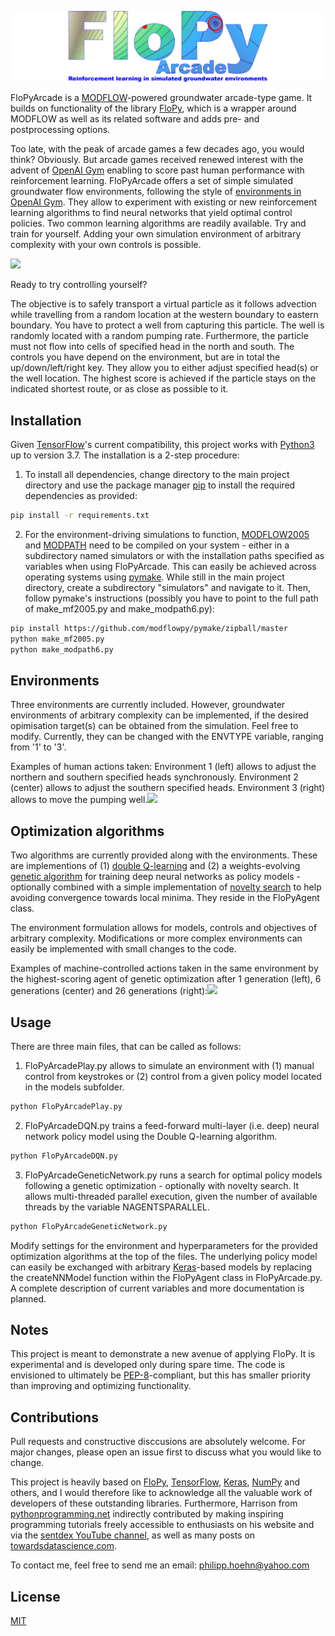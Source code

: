 ![](banner.png)

FloPyArcade is a [MODFLOW](https://www.usgs.gov/mission-areas/water-resources/science/modflow-and-related-programs?qt-science_center_objects=0#qt-science_center_objects)-powered groundwater arcade-type game. It builds on functionality of the library [FloPy](https://github.com/modflowpy/flopy/), which is a wrapper around MODFLOW as well as its related software and adds pre- and postprocessing options.

Too late, with the peak of arcade games a few decades ago, you would think? Obviously. But arcade games received renewed interest with the advent of [OpenAI Gym](https://gym.openai.com/) enabling to score past human performance with reinforcement learning. FloPyArcade offers a set of simple simulated groundwater flow environments, following the style of [environments in OpenAI Gym](https://gym.openai.com/envs/#atari). They allow to experiment with existing or new reinforcement learning algorithms to find neural networks that yield optimal control policies. Two common learning algorithms are readily available. Try and train for yourself. Adding your own simulation environment of arbitrary complexity with your own controls is possible.

![](geneticoptimization.gif)

Ready to try controlling yourself?

The objective is to safely transport a virtual particle as it follows advection while travelling from a random location at the western boundary to eastern boundary. You have to protect a well from capturing this particle. The well is randomly located with a random pumping rate. Furthermore, the particle must not flow into cells of specified head in the north and south. The controls you have depend on the environment, but are in total the up/down/left/right key. They allow you to either adjust specified head(s) or the well location. The highest score is achieved if the particle stays on the indicated shortest route, or as close as possible to it.

## Installation

Given [TensorFlow](https://www.tensorflow.org/)'s current compatibility, this project works with [Python3](https://www.python.org/) up to version 3.7. The installation is a 2-step procedure:

1) To install all dependencies, change directory to the main project directory and use the package manager [pip](https://pip.pypa.io/en/stable/) to install the required dependencies as provided:

```bash
pip install -r requirements.txt
```

2) For the environment-driving simulations to function, [MODFLOW2005](https://www.usgs.gov/software/modflow-2005-usgs-three-dimensional-finite-difference-ground-water-model) and [MODPATH]() need to be compiled on your system - either in a subdirectory named simulators or with the installation paths specified as variables when using FloPyArcade. This can easily be achieved across operating systems using [pymake](https://github.com/modflowpy/pymake). While still in the main project directory, create a subdirectory "simulators" and navigate to it. Then, follow pymake's instructions (possibly you have to point to the full path of make_mf2005.py and make_modpath6.py):

```bash
pip install https://github.com/modflowpy/pymake/zipball/master
python make_mf2005.py
python make_modpath6.py
```

## Environments

Three environments are currently included. However, groundwater environments of arbitrary complexity can be implemented, if the desired opimisation target(s) can be obtained from the simulation. Feel free to modify. Currently, they can be changed with the ENVTYPE variable, ranging from '1' to '3'.

Examples of human actions taken: Environment 1 (left) allows to adjust the northern and southern specified heads synchronously. Environment 2 (center) allows to adjust the southern specified heads. Environment 3 (right) allows to move the pumping well.![](envtypes.gif)

## Optimization algorithms

Two algorithms are currently provided along with the environments. These are implementions of (1) [double Q-learning](https://arxiv.org/abs/1509.06461) and (2) a weights-evolving [genetic algorithm](https://arxiv.org/abs/1712.06567) for training deep neural networks as policy models - optionally combined with a simple implementation of [novelty search](https://arxiv.org/abs/1304.3362) to help avoiding convergence towards local minima. They reside in the FloPyAgent class.

The environment formulation allows for models, controls and objectives of arbitrary complexity. Modifications or more complex environments can easily be implemented with small changes to the code.

Examples of machine-controlled actions taken in the same environment by the highest-scoring agent of genetic optimization after 1 generation (left), 6 generations (center) and 26 generations (right):![](geneticoptimization.gif)

## Usage

There are three main files, that can be called as follows:
1) FloPyArcadePlay.py allows to simulate an environment with (1) manual control from keystrokes or (2) control from a given policy model located in the models subfolder.

```bash
python FloPyArcadePlay.py
```

2) FloPyArcadeDQN.py trains a feed-forward multi-layer (i.e. deep) neural network policy model using the Double Q-learning algorithm.

```bash
python FloPyArcadeDQN.py
```

3) FloPyArcadeGeneticNetwork.py runs a search for optimal policy models following a genetic optimization - optionally with novelty search. It allows multi-threaded parallel execution, given the number of available threads by the variable NAGENTSPARALLEL.

```bash
python FloPyArcadeGeneticNetwork.py
```

Modify settings for the environment and hyperparameters for the provided optimization algorithms at the top of the files. The underlying policy model can easily be exchanged with arbitrary [Keras](https://keras.io/)-based models by replacing the createNNModel function within the FloPyAgent class in FloPyArcade.py. A complete description of current variables and more documentation is planned.

## Notes

This project is meant to demonstrate a new avenue of applying FloPy. It is experimental and is developed only during spare time. The code is envisioned to ultimately be [PEP-8](https://www.python.org/dev/peps/pep-0008/)-compliant, but this has smaller priority than improving and optimizing functionality.

## Contributions

Pull requests and constructive disccusions are absolutely welcome. For major changes, please open an issue first to discuss what you would like to change.

This project is heavily based on [FloPy](https://github.com/modflowpy/flopy/), [TensorFlow](https://www.tensorflow.org/), [Keras](https://keras.io/), [NumPy](https://numpy.org/) and others, and I would therefore like to acknowledge all the valuable work of developers of these outstanding libraries. Furthermore, Harrison from [pythonprogramming.net](https://pythonprogramming.net/) indirectly contributed by making inspiring programming tutorials freely accessible to enthusiasts on his website and via the [sentdex YouTube channel](https://www.youtube.com/user/sentdex), as well as many posts on [towardsdatascience.com](https://towardsdatascience.com/).

To contact me, feel free to send me an email: [philipp.hoehn@yahoo.com](mailto:philipp.hoehn@yahoo.com)

## License

[MIT](https://choosealicense.com/licenses/mit/)
